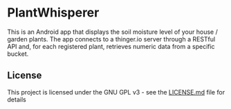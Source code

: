 # PlantWhisperer

This is an Android app that displays the soil moisture level of your house / garden plants.
The app connects to a thinger.io server through a RESTful API and, for each registered plant, retrieves numeric data from a specific bucket.

## License

This project is licensed under the GNU GPL v3 - see the [LICENSE.md](LICENSE.md) file for details

